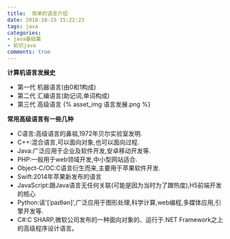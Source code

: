 ```yaml
---
title:  简单的语言介绍
date: 2018-10-15 15:22:23
tags: java
categories: 
- java基础篇
- 初识java
comments: true
---
```

**计算机语言发展史**
- 第一代 机器语言(由0和1构成)
- 第二代 汇编语言(助记词,单词构成)
- 第三代 高级语言
{% asset_img 语言发展.png %}

**常用高级语言有一些几种**
- C语言:高级语言的鼻祖,1972年贝尔实验室发明.
- C++:混合语言,可以面向对象,也可以面向过程.
- Java:广泛应用于企业及软件开发,安卓移动开发等.
- PHP:一般用于web领域开发,中小型网站适合.
- Object-C/OC:C语言衍生而来,主要用于苹果软件开发.
- Swift:2014年苹果新发布的语言
- JavaScript:跟Java语言无任何关联(可能是因为当时为了蹭热度),H5前端开发的核心
- Python:读'[ˈpaɪθən]',广泛应用于图形处理,科学计算,web编程,多媒体应用,引擎开发等.
- C#:C SHARP,微软公司发布的一种面向对象的、运行于.NET Framework之上的高级程序设计语言。